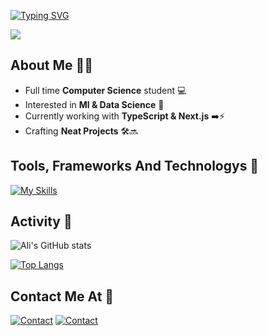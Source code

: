 [![Typing SVG](https://readme-typing-svg.demolab.com/?lines=Hi+I'm+Ali+Alshehri+👋;Full-Stack+Developer+🧑‍💻;Back-End+Enthusiest+⚡;Welcome+to+my+page!+🤝&size=36&duration=2200&pause=900&color=ffffff&font=roboto+mono+700)](https://git.io/typing-svg)


<img src="https://media2.giphy.com/media/13HgwGsXF0aiGY/giphy.gif?cid=6c09b952n4gsu0l1yxs1m59qvpo7nb6lh6kuajw07r2a4057&ep=v1_internal_gif_by_id&rid=giphy.gif&ct=g" />

## About Me 🧑‍💻
- Full time **Computer Science** student 💻
- Interested in **Ml & Data Science** 🤖
- Currently working with **TypeScript & Next.js** ➡️⚡️
- Crafting **Neat Projects** 🛠️🔜
 

## Tools, Frameworks And Technologys 🔧
[![My Skills](https://skillicons.dev/icons?i=docker,html,css,cpp,bun,express,git,github,js,jquery,bash,mongodb,mysql,fastapi,django,nodejs,postman,py,react,bootstrap,postgres,tailwind,heroku,ts,next&perline=5)](https://github.com/AlshehriAli0)

## Activity 🥇
![Ali's GitHub stats](https://github-readme-stats.vercel.app/api?username=AlshehriAli0&show_icons=true&theme=transparent)


[![Top Langs](https://github-readme-stats.vercel.app/api/top-langs/?username=AlshehriAli0&layout=compact&theme=transparent&langs_count=10&hide=ejs,css,scss,html)](https://github.com/AlshehriAli0/github-readme-stats)


## Contact Me At 📧
[![Contact](https://skillicons.dev/icons?i=linkedin)](https://www.linkedin.com/in/ali-alshehri-340b26284)
[![Contact](https://skillicons.dev/icons?i=gmail)](mailto:ali0alshehri@outlook.com)
